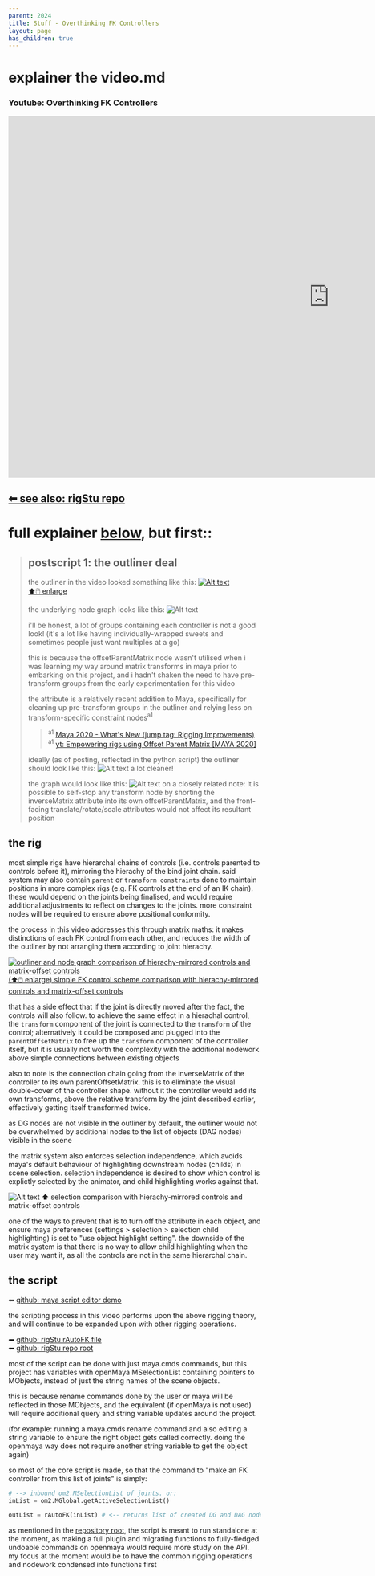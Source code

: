 ```yaml
---
parent: 2024
title: Stuff - Overthinking FK Controllers
layout: page
has_children: true
---
```


# explainer the video.md
### Youtube: Overthinking FK Controllers

<iframe width="1280" height="720" src="https://www.youtube.com/embed/xIViqV4CP9A" title="YouTube video player" frameborder="0" allow="accelerometer; autoplay; clipboard-write; encrypted-media; gyroscope; picture-in-picture; web-share" referrerpolicy="strict-origin-when-cross-origin" allowfullscreen></iframe>


## [⬅ see also: rigStu repo](https://github.com/STUAAAAAAAAAART/rigStu)

# full explainer [below](#the-rig), but first::

> ## postscript 1: the outliner deal
> the outliner in the video looked something like this:
> [![Alt text](img/yt0001_001_initialOutliner.png)<br/>⬆🖱️ enlarge](img/yt0001_001_initialOutliner.png)
> 
> the underlying node graph looks like this:
> ![Alt text](img/yt0001_002_initialNodeNet.png)
> 
> i'll be honest, a lot of groups containing each controller is not a good look! (it's a lot like having individually-wrapped sweets and sometimes people just want multiples at a go) 
>
> this is because the offsetParentMatrix node wasn't utilised when i was learning my way around matrix transforms in maya prior to embarking on this project, and i hadn't shaken the need to have pre-transform groups from the early experimentation for this video
> 
> the attribute is a relatively recent addition to Maya, specifically for cleaning up pre-transform groups in the outliner and relying less on transform-specific constraint nodes<sup>a1</sup>
> 
> > <sup>a1</sup> [Maya 2020 - What's New (jump tag: Rigging Improvements)](https://help.autodesk.com/view/MAYAUL/2020/ENU/?guid=GUID-AEFFDE75-1F81-4E38-B1D9-9E4C4D23939C#GUID-AEFFDE75-1F81-4E38-B1D9-9E4C4D23939C__SECTION_828DC6F0D7C34254BAFD8932AC2AE278) <br/>
> > <sup>a1</sup> [yt: Empowering rigs using Offset Parent Matrix [MAYA 2020]](https://www.youtube.com/watch?v=JOYMV-bQdlM)
> 
> ideally (as of posting, reflected in the python script) the outliner should look like this:
> ![Alt text](img/yt0001_003_correctOutliner.png)
> a lot cleaner!
>
> the graph would look like this:
> ![Alt text](img/yt0001_004_correctNodeNet.png)
> on a closely related note: it is possible to self-stop any transform node by shorting the inverseMatrix attribute into its own offsetParentMatrix, and the front-facing translate/rotate/scale attributes would not affect its resultant position 
> 

## the rig

most simple rigs have hierarchal chains of controls (i.e. controls parented to controls before it), mirroring the hierachy of the bind joint chain. said system may also contain `parent` or `transform constraints` done to maintain positions in more complex rigs (e.g. FK controls at the end of an IK chain). these would depend on the joints being finalised, and would require additional adjustments to reflect on changes to the joints. more constraint nodes will be required to ensure above positional conformity.

the process in this video addresses this through matrix maths: it makes distinctions of each FK control from each other, and reduces the width of the outliner by not arranging them according to joint hierachy.

[![outliner and node graph comparison of hierachy-mirrored controls and matrix-offset controls](img/yt0001_011_controlComparison.png)<br/>(⬆🖱️ enlarge) simple FK control scheme comparison with hierachy-mirrored controls and matrix-offset controls](img/yt0001_011_controlComparison.png)

that has a side effect that if the joint is directly moved after the fact, the controls will also follow. to achieve the same effect in a hierachal control, the `transform` component of the joint is connected to the `transform` of the control; alternatively it could be composed and plugged into the `parentOffsetMatrix` to free up the `transform` component of the controller itself, but it is usually not worth the complexity with the additional nodework above simple connections between existing objects

also to note is the connection chain going from the inverseMatrix of the controller to its own parentOffsetMatrix. this is to eliminate the visual double-cover of the controller shape. without it the controller would add its own transforms, above the relative transform by the joint described earlier, effectively getting itself transformed twice.

as DG nodes are not visible in the outliner by default, the outliner would not be overwhelmed by additional nodes to the list of objects (DAG nodes) visible in the scene

the matrix system also enforces selection independence, which avoids maya's default behaviour of highlighting downstream nodes (childs) in scene selection. selection independence is desired to show which control is explictly selected by the animator, and child highlighting works against that.

![Alt text](img/yt0001_012_selectionComparison.png)
⬆ selection comparison with hierachy-mirrored controls and matrix-offset controls

one of the ways to prevent that is to turn off the attribute in each object, and ensure maya preferences (settings > selection > selection child highlighting) is set to "use object highlight setting". the downside of the matrix system is that there is no way to allow child highlighting when the user may want it, as all the controls are not in the same hierarchal chain.

## the script

⬅ [github: maya script editor demo](landing_YT0001_autoFKdemo.md)

the scripting process in this video performs upon the above rigging theory, and will continue to be expanded upon with other rigging operations.

⬅ [github: rigStu rAutoFK file](https://github.com/STUAAAAAAAAAART/rigStu/devPython/rAutoFK.py) <br/>
⬅ [github: rigStu repo root](https://github.com/STUAAAAAAAAAART/rigStu)

most of the script can be done with just maya.cmds commands, but this project has variables with openMaya MSelectionList containing pointers to MObjects, instead of just the string names of the scene objects.

this is because rename commands done by the user or maya will be reflected in those MObjects, and the equivalent (if openMaya is not used) will require additional query and string variable updates around the project.

(for example: running a maya.cmds rename command and also editing a string variable to ensure the right object gets called correctly. doing the openmaya way does not require another string variable to get the object again)

so most of the core script is made, so that the command to "make an FK controller from this list of joints" is simply:

```py
# --> inbound om2.MSelectionList of joints. or:
inList = om2.MGlobal.getActiveSelectionList()

outList = rAutoFK(inList) # <-- returns list of created DG and DAG nodes
```

as mentioned in the [repository root](https://github.com/STUAAAAAAAAAART/rigStu), the script is meant to run standalone at the moment, as making a full plugin and migrating functions to fully-fledged undoable commands on openmaya would require more study on the API. my focus at the moment would be to have the common rigging operations and nodework condensed into functions first